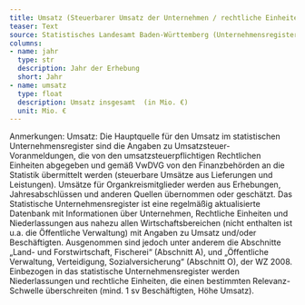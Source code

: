 ```yaml
---
title: Umsatz (Steuerbarer Umsatz der Unternehmen / rechtliche Einheiten)
teaser: Text
source: Statistisches Landesamt Baden-Württemberg (Unternehmensregister)
columns:
- name: jahr
  type: str
  description: Jahr der Erhebung
  short: Jahr
- name: umsatz
  type: float
  description: Umsatz insgesamt  (in Mio. €)
  unit: Mio. €
---
```

Anmerkungen:
Umsatz: Die Hauptquelle für den Umsatz im statistischen Unternehmensregister sind die Angaben zu Umsatzsteuer-Voranmeldungen, die von den umsatzsteuerpflichtigen Rechtlichen Einheiten abgegeben und gemäß VwDVG von den Finanzbehörden an die Statistik übermittelt werden (steuerbare Umsätze aus Lieferungen und Leistungen). Umsätze für Organkreismitglieder werden aus Erhebungen, Jahresabschlüssen und anderen Quellen übernommen oder geschätzt. 
Das Statistische Unternehmensregister ist eine regelmäßig aktualisierte Datenbank mit Informationen über Unternehmen, Rechtliche Einheiten und Niederlassungen aus nahezu allen Wirtschaftsbereichen (nicht enthalten ist u.a. die Öffentliche Verwaltung) mit Angaben zu Umsatz und/oder Beschäftigten. Ausgenommen sind jedoch unter anderem die Abschnitte „Land- und Forstwirtschaft, Fischerei“ (Abschnitt A), und „Öffentliche Verwaltung, Verteidigung, Sozialversicherung“ (Abschnitt O), der WZ 2008. Einbezogen in das statistische Unternehmensregister werden Niederlassungen und rechtliche Einheiten, die einen bestimmten Relevanz-Schwelle überschreiten (mind. 1 sv Beschäftigten, Höhe Umsatz).
